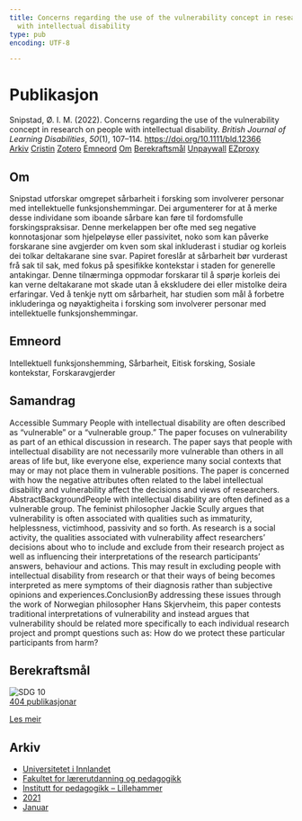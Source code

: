 ```yaml
---
title: Concerns regarding the use of the vulnerability concept in research on people
  with intellectual disability
type: pub
encoding: UTF-8

---
```

<h1>Publikasjon</h1>
<article id="csl-bib-container-ATHJ59QL" class="csl-bib-container">
  <div class="csl-bib-body"> <div class="csl-entry">Snipstad, Ø. I. M. (2022). Concerns regarding the use of the vulnerability concept in research on people with intellectual disability. <i>British Journal of Learning Disabilities</i>, <i>50</i>(1), 107–114. <a href="https://doi.org/10.1111/bld.12366">https://doi.org/10.1111/bld.12366</a></div> </div>
  <div class="csl-bib-buttons">
    <a href="#taxonomy-article-ATHJ59QL" alt="archive" class="csl-bib-button">Arkiv</a>
    <a href="https://app.cristin.no/results/show.jsf?id=1880644" alt="Cristin" class="csl-bib-button">Cristin</a>
    <a href="http://zotero.org/groups/5881554/items/ATHJ59QL" alt="Zotero" class="csl-bib-button">Zotero</a>
    <a href="#keywords-article-ATHJ59QL" alt="keywords" class="csl-bib-button">Emneord</a>
    <a href="#about-article-ATHJ59QL" alt="about_pub" class="csl-bib-button">Om</a>
    <a href="#sdg-article-ATHJ59QL" alt="sdg" class="csl-bib-button">Berekraftsmål</a>
    <a href="https://onlinelibrary.wiley.com/doi/pdfdirect/10.1111/bld.12366" alt="Unpaywall" class="csl-bib-button">Unpaywall</a>
    <a href="https://onlinelibrary.wiley.com/doi/pdfdirect/10.1111/bld.12366" alt="EZproxy" class="csl-bib-button">EZproxy</a>
  </div>
  <div id="csl-bib-meta-container-ATHJ59QL"></div>
</article>
<div id="csl-bib-meta-ATHJ59QL" class="csl-bib-meta">
  <article id="about-article-ATHJ59QL" class="about_pub-article">
    <h1>Om</h1>
    Snipstad utforskar omgrepet sårbarheit i forsking som involverer personar med intellektuelle funksjonshemmingar. Dei argumenterer for at å merke desse individane som iboande sårbare kan føre til fordomsfulle forskingspraksisar. Denne merkelappen ber ofte med seg negative konnotasjonar som hjelpeløyse eller passivitet, noko som kan påverke forskarane sine avgjerder om kven som skal inkluderast i studiar og korleis dei tolkar deltakarane sine svar. Papiret foreslår at sårbarheit bør vurderast frå sak til sak, med fokus på spesifikke kontekstar i staden for generelle antakingar. Denne tilnærminga oppmodar forskarar til å spørje korleis dei kan verne deltakarane mot skade utan å ekskludere dei eller mistolke deira erfaringar. Ved å tenkje nytt om sårbarheit, har studien som mål å forbetre inkluderinga og nøyaktigheita i forsking som involverer personar med intellektuelle funksjonshemmingar.
  </article>
  <article id="keywords-article-ATHJ59QL" class="keywords-article">
    <h1>Emneord</h1>
    Intellektuell funksjonshemming, Sårbarheit, Eitisk forsking, Sosiale kontekstar, Forskaravgjerder
  </article>
  <article id="abstract-article-ATHJ59QL" class="abstract-article">
    <h1>Samandrag</h1>
    Accessible Summary People with intellectual disability are often described as “vulnerable” or a “vulnerable group.” The paper focuses on vulnerability as part of an ethical discussion in research. The paper says that people with intellectual disability are not necessarily more vulnerable than others in all areas of life but, like everyone else, experience many social contexts that may or may not place them in vulnerable positions. The paper is concerned with how the negative attributes often related to the label intellectual disability and vulnerability affect the decisions and views of researchers. AbstractBackgroundPeople with intellectual disability are often defined as a vulnerable group. The feminist philosopher Jackie Scully argues that vulnerability is often associated with qualities such as immaturity, helplessness, victimhood, passivity and so forth. As research is a social activity, the qualities associated with vulnerability affect researchers’ decisions about who to include and exclude from their research project as well as influencing their interpretations of the research participants’ answers, behaviour and actions. This may result in excluding people with intellectual disability from research or that their ways of being becomes interpreted as mere symptoms of their diagnosis rather than subjective opinions and experiences.ConclusionBy addressing these issues through the work of Norwegian philosopher Hans Skjervheim, this paper contests traditional interpretations of vulnerability and instead argues that vulnerability should be related more specifically to each individual research project and prompt questions such as: How do we protect these particular participants from harm?
  </article>
  <article id="sdg-article-ATHJ59QL" class="sdg-article">
    <h1>Berekraftsmål</h1>
    <div class="sdg-container"><div id="sdg10" class="sdg">
        <img src="{{< params subfolder >}}images/sdg/sdg10_nn.png" class="image" alt="SDG 10">
        <div class="sdg-overlay">
          <a href="/nn/archive/?key=?sdg=10#archive" class="sdg-publication-count"><span>404</span> publikasjonar</a>
          <p><a href="https://fn.no/om-fn/fns-baerekraftsmaal/mindre-ulikhet?lang=nno-NO" class="sdg-read-more">Les meir</a></p>
        </div>
      </div></div>
  </article>
  <article id="taxonomy-article-ATHJ59QL" class="taxonomy-article">
    <h1>Arkiv</h1>
    <ul>
      <li>
        <a href="/nn/archive/?key=3DCRN523">Universitetet i Innlandet</a>
      </li>
      <li>
        <a href="/nn/archive/?key=WYNZA47F">Fakultet for lærerutdanning og pedagogikk</a>
      </li>
      <li>
        <a href="/nn/archive/?key=L8MA547R">Institutt for pedagogikk – Lillehammer</a>
      </li>
      <li>
        <a href="/nn/archive/?key=MD94ZHP9">2021</a>
      </li>
      <li>
        <a href="/nn/archive/?key=TWFXHRMC">Januar</a>
      </li>
    </ul>
  </article>
</div>
